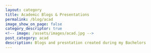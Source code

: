 ```yaml
---
layout: category
title: Academic Blogs & Presentations
permalink: /blog/acad
image_show_on_page: false
category_descriptor: true
<!-- image: /assets/images/acad.jpg -->
post_category: acad
description: Blogs and presntation created during my Bachelors
---
```

